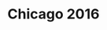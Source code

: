 ---
title: Chicago 2016
showTitle: true
image: assets/img/photography/chilife.jpg
materials:
isPhoto: true
description: 
---